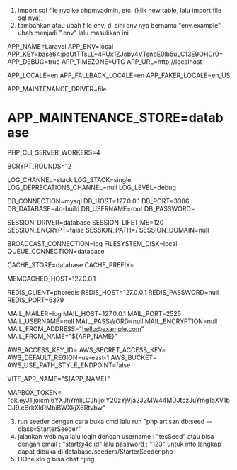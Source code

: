 1. import sql file nya ke phpmyadmin, etc. (klik new table, lalu import file sql nya).
2. tambahkan atau ubah file env, di sini env nya bernama "env.example" ubah menjadi ".env" lalu masukkan ini
   
APP_NAME=Laravel
APP_ENV=local
APP_KEY=base64:pdUfTTsLL+4FUx1ZJoby4VTsnbE0lb5uLC13E9OHCr0=
APP_DEBUG=true
APP_TIMEZONE=UTC
APP_URL=http://localhost

APP_LOCALE=en
APP_FALLBACK_LOCALE=en
APP_FAKER_LOCALE=en_US

APP_MAINTENANCE_DRIVER=file
# APP_MAINTENANCE_STORE=database

PHP_CLI_SERVER_WORKERS=4

BCRYPT_ROUNDS=12

LOG_CHANNEL=stack
LOG_STACK=single
LOG_DEPRECATIONS_CHANNEL=null
LOG_LEVEL=debug

DB_CONNECTION=mysql
DB_HOST=127.0.0.1
DB_PORT=3306
DB_DATABASE=4c-build
DB_USERNAME=root
DB_PASSWORD=

SESSION_DRIVER=database
SESSION_LIFETIME=120
SESSION_ENCRYPT=false
SESSION_PATH=/
SESSION_DOMAIN=null

BROADCAST_CONNECTION=log
FILESYSTEM_DISK=local
QUEUE_CONNECTION=database

CACHE_STORE=database
CACHE_PREFIX=

MEMCACHED_HOST=127.0.0.1

REDIS_CLIENT=phpredis
REDIS_HOST=127.0.0.1
REDIS_PASSWORD=null
REDIS_PORT=6379

MAIL_MAILER=log
MAIL_HOST=127.0.0.1
MAIL_PORT=2525
MAIL_USERNAME=null
MAIL_PASSWORD=null
MAIL_ENCRYPTION=null
MAIL_FROM_ADDRESS="hello@example.com"
MAIL_FROM_NAME="${APP_NAME}"

AWS_ACCESS_KEY_ID=
AWS_SECRET_ACCESS_KEY=
AWS_DEFAULT_REGION=us-east-1
AWS_BUCKET=
AWS_USE_PATH_STYLE_ENDPOINT=false

VITE_APP_NAME="${APP_NAME}"

MAPBOX_TOKEN= "pk.eyJ1Ijoicml6YXJhYmIiLCJhIjoiY20zYjVja2J2MW44MDJtczJuYmg1aXV1bCJ9.eBrkXkRMbiBWXkjX6Rtvbw"

3. run seeder dengan cara buka cmd lalu run "php artisan db:seed --class=StarterSeeder"
4. jalankan web nya lalu login dengan username : "tesSeed" atau bisa dengan email : "start@4c.id" lalu password : "123" untuk info lengkap dapat dibuka di database/seeders/StarterSeeder.pho
5. DOne klo g bisa chat njing
